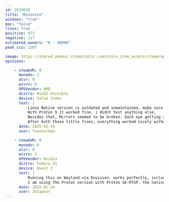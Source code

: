 ```yaml
---
id: 2519830
title: "Resonite"
windows: "true"
mac: "false"
linux: true
positive: 973
negative: 217
estimated_owners: "0 - 40000"
peak_ccu: 1307

image: https://shared.akamai.steamstatic.com/store_item_assets/steam/apps/2519830/header.jpg?t=1721725925
opinions:

    - steamVR: 0
      monado: 2
      alvr: 0
      wivrn: 0
      GPUVendor: AMD
      distro: NixOS Unstable
      device: Valve Index
      text: |
          Linux Native version is outdated and unmaintained, make sure to switch to forcing Proton. 
          With Proton 9 it worked fine, i didnt test anything else.
          Besides that, Mirrors seemed to be broken. Each eye getting a different image and causing really messed up visuals. Like double vision basically.  To fix add OXR_PARALLEL_VIEWS=1 to your launch options. This fixes mirrors. 
          After both those little fixes, everything worked nicely without a single issue so far.
      date: 2025-02-24
      user: ToasterUwU

    - steamVR: 0
      monado: 0
      alvr: 0
      wivrn: 1
      GPUVendor: Nvidia
      distro: Fedora 41
      device: Quest 3
      text: |
          Running this on Wayland via Envision, works perfectly, including with RML and Monkeyloader mods
          I am using the Proton version with Proton GE-RTSP, the native Linux build is considered deprecated
      date: 2025-02-24
      user: Zetaphor
---
```

